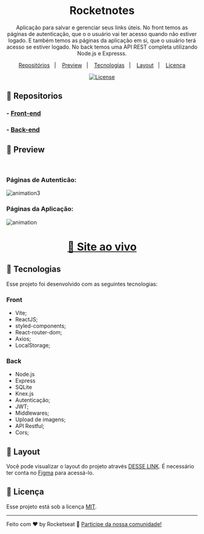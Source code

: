 <h1 align="center">Rocketnotes</h1>

<p align="center">
Aplicação para salvar e gerenciar seus links úteis. No front temos as páginas de autenticação, que o o usuário vai ter acesso quando não estiver logado. E também temos as páginas da aplicação em si, que o usuário terá acesso se estiver logado. No back temos uma API REST completa utilizando Node.js e Expresss.
</p>

<p align="center">
  <a href="#-repositorios">Repositórios</a>&nbsp;&nbsp;&nbsp;|&nbsp;&nbsp;&nbsp;
  <a href="#-preview">Preview</a>&nbsp;&nbsp;&nbsp;|&nbsp;&nbsp;&nbsp;
  <a href="#-tecnologias">Tecnologias</a>&nbsp;&nbsp;&nbsp;|&nbsp;&nbsp;&nbsp;
  <a href="#-layout">Layout</a>&nbsp;&nbsp;&nbsp;|&nbsp;&nbsp;&nbsp;
  <a href="#memo-licença">Licença</a>
</p>

<p align="center">
  <a href="https://choosealicense.com/licenses/mit/"><img alt="License" src="https://img.shields.io/static/v1?label=license&message=MIT&color=49AA26&labelColor=000000"></a>
</p>

## 📂 Repositorios

### - [Front-end](https://github.com/eduardonobrega/rocketnotes-frontend)

### - [Back-end](https://github.com/eduardonobrega/rocketnotes-backend)

## 👾 Preview

<br>

### Páginas de Autenticão:
![animation3](https://user-images.githubusercontent.com/87456011/219665454-c85738d7-101a-4566-ab5f-d5d3ab6d164c.gif)
### Páginas da Aplicação:
![animation](https://user-images.githubusercontent.com/87456011/219665652-bb572771-99ae-419e-965d-d866d0a0add7.gif)


<div align="center">

  <h1><a href="https://rocketnotes-app.netlify.app/">👾 Site ao vivo</a></h1> 

</div>

## 🚀 Tecnologias

Esse projeto foi desenvolvido com as seguintes tecnologias:

### Front
- Vite;
- ReactJS;
- styled-components;
- React-router-dom;
- Axios;
- LocalStorage;
### Back 
- Node.js
- Express
- SQLite
- Knex.js
- Autenticação;
- JWT;
- Middlewares;
- Upload de imagens;
- API Restful;
- Cors;


## 🔖 Layout

Você pode visualizar o layout do projeto através [DESSE LINK](https://www.figma.com/file/wUVfepza803Shwr5sA1Hu5/RocketNotes-(Copy)?node-id=0%3A1&t=O5PU8SQCvZXQdgOz-0). É necessário ter conta no [Figma](https://figma.com) para acessá-lo.

## :memo: Licença

Esse projeto está sob a licença [MIT](https://choosealicense.com/licenses/mit/).

---

Feito com ♥ by Rocketseat :wave: [Participe da nossa comunidade!](https://discord.gg/rocketseat)
